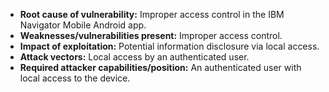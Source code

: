 - **Root cause of vulnerability:** Improper access control in the IBM Navigator Mobile Android app.
- **Weaknesses/vulnerabilities present:** Improper access control.
- **Impact of exploitation:** Potential information disclosure via local access.
- **Attack vectors:** Local access by an authenticated user.
- **Required attacker capabilities/position:** An authenticated user with local access to the device.